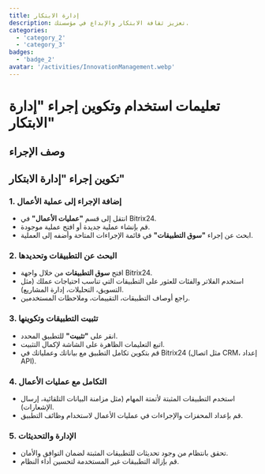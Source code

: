 ```yaml
---
title: إدارة الابتكار
description: تعزيز ثقافة الابتكار والإبداع في مؤسستك.
categories: 
  - 'category_2'
  - 'category_3'
badges:
  - 'badge_2'
avatar: '/activities/InnovationManagement.webp'
---
```

# تعليمات استخدام وتكوين إجراء "إدارة الابتكار"

## وصف الإجراء

## **تكوين إجراء "إدارة الابتكار"**

### 1. إضافة الإجراء إلى عملية الأعمال
- انتقل إلى قسم **"عمليات الأعمال"** في Bitrix24.
- قم بإنشاء عملية جديدة أو افتح عملية موجودة.
- ابحث عن إجراء **"سوق التطبيقات"** في قائمة الإجراءات المتاحة وأضفه إلى العملية.

### 2. البحث عن التطبيقات وتحديدها
- افتح **سوق التطبيقات** من خلال واجهة Bitrix24.
- استخدم الفلاتر والفئات للعثور على التطبيقات التي تناسب احتياجات عملك (مثل التسويق، التحليلات، إدارة المشاريع).
- راجع أوصاف التطبيقات، التقييمات، وملاحظات المستخدمين.

### 3. تثبيت التطبيقات وتكوينها
- انقر على **"تثبيت"** للتطبيق المحدد.
- اتبع التعليمات الظاهرة على الشاشة لإكمال التثبيت.
- قم بتكوين تكامل التطبيق مع بياناتك وعملياتك في Bitrix24 (مثل اتصال CRM، إعداد API).

### 4. التكامل مع عمليات الأعمال
- استخدم التطبيقات المثبتة لأتمتة المهام (مثل مزامنة البيانات التلقائية، إرسال الإشعارات).
- قم بإعداد المحفزات والإجراءات في عمليات الأعمال لاستخدام وظائف التطبيق.

### 5. الإدارة والتحديثات
- تحقق بانتظام من وجود تحديثات للتطبيقات المثبتة لضمان التوافق والأمان.
- قم بإزالة التطبيقات غير المستخدمة لتحسين أداء النظام.